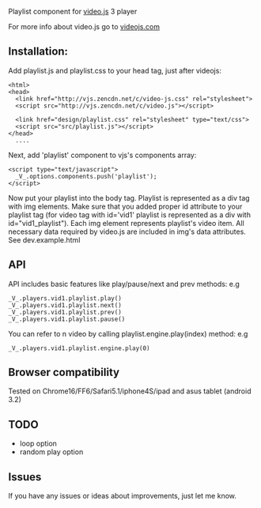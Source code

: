 Playlist component for [video.js](http://videojs.com) 3 player

For more info about video.js go to [videojs.com](http://videojs.com)

## Installation:

Add playlist.js and playlist.css to your head tag, just
after videojs:

    <html>
    <head>
      <link href="http://vjs.zencdn.net/c/video-js.css" rel="stylesheet">
      <script src="http://vjs.zencdn.net/c/video.js"></script>

      <link href="design/playlist.css" rel="stylesheet" type="text/css">
      <script src="src/playlist.js"></script>
    </head>
      ....


Next, add 'playlist' component to vjs's components array:

    <script type="text/javascript">
      _V_.options.components.push('playlist');
    </script>

Now put your playlist into the body tag. Playlist is represented as a
div tag with img elements. Make sure that you
added proper id attribute to your playlist tag (for video tag  with
id='vid1' playlist is represented as a div with id="vid1_playlist"). Each img element
represents playlist's video item. All necessary data required by
video.js are included in img's data attributes. See dev.example.html


## API

API includes basic features like play/pause/next and prev methods:
e.g

    _V_.players.vid1.playlist.play()
    _V_.players.vid1.playlist.next()
    _V_.players.vid1.playlist.prev()
    _V_.players.vid1.playlist.pause()

You can refer to n video by calling playlist.engine.play(index) method:
e.g

    _V_.players.vid1.playlist.engine.play(0)

## Browser compatibility

Tested on Chrome16/FF6/Safari5.1/iphone4S/ipad and
asus tablet (android 3.2)


## TODO

- loop option
- random play option

## Issues

If you have any issues or ideas about improvements, just let me know.



